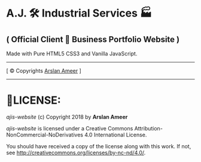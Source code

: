 # A.J. 🛠 Industrial Services 🏭
## ( Official Client 🤵 Business Portfolio Website )

Made with Pure HTML5 CSS3 and Vanilla JavaScript.

---
[ © Copyrights [Arslan Ameer](http://aboutme-arslan.herokuapp.com/) ]

---
# 🔐LICENSE:

*ajis-website* (c) Copyright 2018 by **Arslan Ameer**

*ajis-website* is licensed under a
Creative Commons Attribution-NonCommercial-NoDerivatives 4.0 International License.

You should have received a copy of the license along with this
work. If not, see <http://creativecommons.org/licenses/by-nc-nd/4.0/>.
